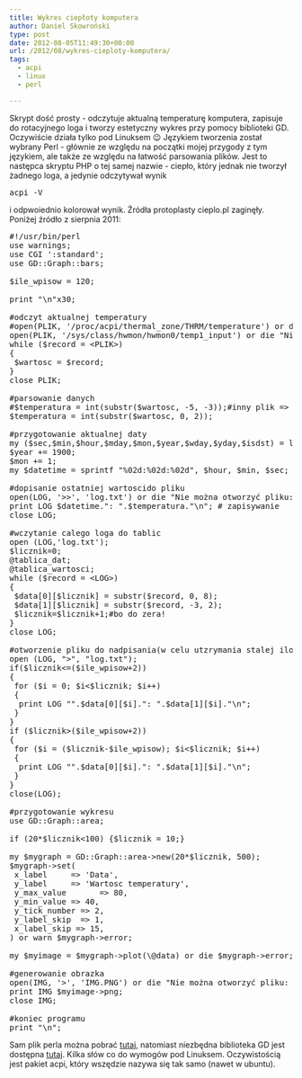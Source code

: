 ```yaml
---
title: Wykres ciepłoty komputera
author: Daniel Skowroński
type: post
date: 2012-08-05T11:49:30+00:00
url: /2012/08/wykres-cieploty-komputera/
tags:
  - acpi
  - linux
  - perl

---
```

Skrypt dość prosty - odczytuje aktualną temperaturę komputera, zapisuje do rotacyjnego loga i tworzy estetyczny wykres przy pomocy biblioteki GD. Oczywiście działa tylko pod Linuksem 😉 Językiem tworzenia został wybrany Perl - głównie ze względu na początki mojej przygody z tym językiem, ale także ze względu na łatwość parsowania plików. Jest to następca skryptu PHP o tej samej nazwie - ciepło, który jednak nie tworzył żadnego loga, a jedynie odczytywał wynik 

<pre class="EnlighterJSRAW bash">acpi -V</pre>

i odpwoiednio kolorował wynik. Źródła protoplasty cieplo.pl zaginęły.  
Poniżej źródło z sierpnia 2011:

<pre class="EnlighterJSRAW perl">#!/usr/bin/perl
use warnings;
use CGI ':standard';
use GD::Graph::bars;
 
$ile_wpisow = 120;
 
print "\n"x30;

#odczyt aktualnej temperatury 
#open(PLIK, '/proc/acpi/thermal_zone/THRM/temperature') or die "Nie można otworzyć pliku: $!";#wersja dla starych kerneli, teraz trzeba tak:
open(PLIK, '/sys/class/hwmon/hwmon0/temp1_input') or die "Nie można otworzyć pliku: $!";
while ($record = &lt;PLIK>) 
{
 $wartosc = $record;
}
close PLIK;

#parsowanie danych
#$temperatura = int(substr($wartosc, -5, -3));#inny plik => trzeba tak:
$temperatura = int(substr($wartosc, 0, 2));

#przygotowanie aktualnej daty
my ($sec,$min,$hour,$mday,$mon,$year,$wday,$yday,$isdst) = localtime;
$year += 1900;
$mon += 1;
my $datetime = sprintf "%02d:%02d:%02d", $hour, $min, $sec;

#dopisanie ostatniej wartoscido pliku
open(LOG, '>>', 'log.txt') or die "Nie można otworzyć pliku: $!";
print LOG $datetime.": ".$temperatura."\n"; # zapisywanie
close LOG;

#wczytanie calego loga do tablic
open (LOG,'log.txt');
$licznik=0;
@tablica_dat;
@tablica_wartosci;
while ($record = &lt;LOG>) 
{  
 $data[0][$licznik] = substr($record, 0, 8);
 $data[1][$licznik] = substr($record, -3, 2);
 $licznik=$licznik+1;#bo do zera!
}
close LOG;

#otworzenie pliku do nadpisania(w celu utzrymania stalej ilosci rekordow)
open (LOG, ">", "log.txt");
if($licznik&lt;=($ile_wpisow+2))
{
 for ($i = 0; $i&lt;$licznik; $i++)
 {
  print LOG "".$data[0][$i].": ".$data[1][$i]."\n";
 }
}
if ($licznik>($ile_wpisow+2))
{
 for ($i = ($licznik-$ile_wpisow); $i&lt;$licznik; $i++)
 {
  print LOG "".$data[0][$i].": ".$data[1][$i]."\n";
 }
}
close(LOG);

#przygotowanie wykresu
use GD::Graph::area;

if (20*$licznik&lt;100) {$licznik = 10;}

my $mygraph = GD::Graph::area->new(20*$licznik, 500);
$mygraph->set(
 x_label     => 'Data',
 y_label     => 'Wartosc temperatury',
 y_max_value       => 80,
 y_min_value => 40,
 y_tick_number => 2,
 y_label_skip  => 1,
 x_label_skip => 15,
) or warn $mygraph->error;

my $myimage = $mygraph->plot(\@data) or die $mygraph->error; 

#generowanie obrazka
open(IMG, '>', 'IMG.PNG') or die "Nie można otworzyć pliku: $!";
print IMG $myimage->png;
close IMG;

#koniec programu
print "\n"; 
</pre>

Sam plik perla można pobrać [tutaj][1], natomiast niezbędna biblioteka GD jest dostępna [tutaj][2]. Kilka słów co do wymogów pod Linuksem. Oczywistością jest pakiet acpi, który wszędzie nazywa się tak samo (nawet w ubuntu).

 [1]: http://blog.dsinf.net/wp-content/uploads/2012/08/cieplo.pl_.txt
 [2]: http://search.cpan.org/~lds/GD-2.11/GD.pm